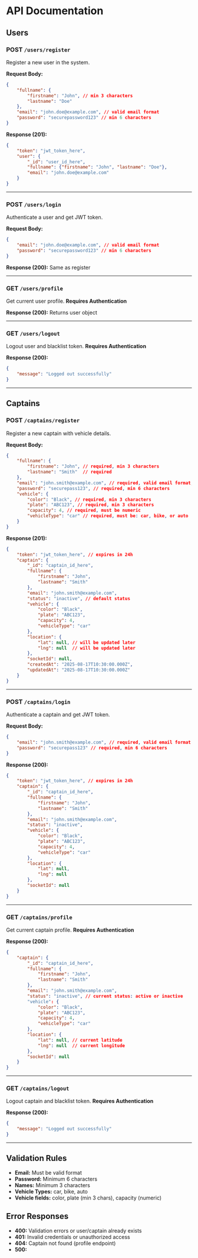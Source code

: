 # API Documentation

## Users

### POST `/users/register`
Register a new user in the system.

**Request Body:**
```json
{
    "fullname": {
        "firstname": "John", // min 3 characters
        "lastname": "Doe"
    },
    "email": "john.doe@example.com", // valid email format
    "password": "securepassword123" // min 6 characters
}
```

**Response (201):**
```json
{
    "token": "jwt_token_here",
    "user": {
        "_id": "user_id_here",
        "fullname": {"firstname": "John", "lastname": "Doe"},
        "email": "john.doe@example.com"
    }
}
```

---

### POST `/users/login`
Authenticate a user and get JWT token.

**Request Body:**
```json
{
    "email": "john.doe@example.com", // valid email format
    "password": "securepassword123" // min 6 characters
}
```

**Response (200):** Same as register

---

### GET `/users/profile`
Get current user profile. **Requires Authentication**

**Response (200):** Returns user object

---

### GET `/users/logout`
Logout user and blacklist token. **Requires Authentication**

**Response (200):**
```json
{
    "message": "Logged out successfully"
}
```

---

## Captains

### POST `/captains/register`
Register a new captain with vehicle details.

**Request Body:**
```json
{
    "fullname": {
        "firstname": "John", // required, min 3 characters
        "lastname": "Smith"  // required
    },
    "email": "john.smith@example.com", // required, valid email format, unique
    "password": "securepass123", // required, min 6 characters
    "vehicle": {
        "color": "Black", // required, min 3 characters
        "plate": "ABC123", // required, min 3 characters
        "capacity": 4, // required, must be numeric
        "vehicleType": "car" // required, must be: car, bike, or auto
    }
}
```

**Response (201):**
```json
{
    "token": "jwt_token_here", // expires in 24h
    "captain": {
        "_id": "captain_id_here",
        "fullname": {
            "firstname": "John",
            "lastname": "Smith"
        },
        "email": "john.smith@example.com",
        "status": "inactive", // default status
        "vehicle": {
            "color": "Black",
            "plate": "ABC123",
            "capacity": 4,
            "vehicleType": "car"
        },
        "location": {
            "lat": null, // will be updated later
            "lng": null  // will be updated later
        },
        "socketId": null,
        "createdAt": "2025-08-17T10:30:00.000Z",
        "updatedAt": "2025-08-17T10:30:00.000Z"
    }
}
```

---

### POST `/captains/login`
Authenticate a captain and get JWT token.

**Request Body:**
```json
{
    "email": "john.smith@example.com", // required, valid email format
    "password": "securepass123" // required, min 6 characters
}
```

**Response (200):**
```json
{
    "token": "jwt_token_here", // expires in 24h
    "captain": {
        "_id": "captain_id_here",
        "fullname": {
            "firstname": "John",
            "lastname": "Smith"
        },
        "email": "john.smith@example.com",
        "status": "inactive",
        "vehicle": {
            "color": "Black",
            "plate": "ABC123",
            "capacity": 4,
            "vehicleType": "car"
        },
        "location": {
            "lat": null,
            "lng": null
        },
        "socketId": null
    }
}
```

---

### GET `/captains/profile`
Get current captain profile. **Requires Authentication**

**Response (200):**
```json
{
    "captain": {
        "_id": "captain_id_here",
        "fullname": {
            "firstname": "John",
            "lastname": "Smith"
        },
        "email": "john.smith@example.com",
        "status": "inactive", // current status: active or inactive
        "vehicle": {
            "color": "Black",
            "plate": "ABC123",
            "capacity": 4,
            "vehicleType": "car"
        },
        "location": {
            "lat": null, // current latitude
            "lng": null  // current longitude
        },
        "socketId": null
    }
}
```

---

### GET `/captains/logout`
Logout captain and blacklist token. **Requires Authentication**

**Response (200):**
```json
{
    "message": "Logged out successfully"
}
```

---

## Validation Rules
- **Email:** Must be valid format
- **Password:** Minimum 6 characters
- **Names:** Minimum 3 characters
- **Vehicle Types:** car, bike, auto
- **Vehicle fields:** color, plate (min 3 chars), capacity (numeric)

## Error Responses
- **400:** Validation errors or user/captain already exists
- **401:** Invalid credentials or unauthorized access
- **404:** Captain not found (profile endpoint)
- **500:**